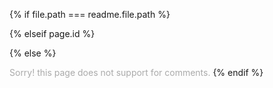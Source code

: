 {% if file.path === readme.file.path %}
<!-- README.md 비워둠 -->
{% elseif page.id %}
<!-- front matter에 id가 있는 페이지만 댓글 출력 -->
<style>
  .utterances {
    margin-top: 8em;
  }
</style>
<script
  src="https://utteranc.es/client.js"
  repo="Edunga1/cat-logic-comments"
  issue-term="{{ page.id }}"
  crossorigin="anonymous"
  async>
</script>
{% else %}
<!-- id가 없으면 알림 메시지로 대신함 -->
<span style="color: #aaa">
  Sorry! this page does not support for comments.
</span>
{% endif %}
